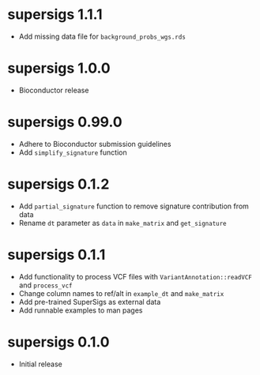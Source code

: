 # supersigs 1.1.1

* Add missing data file for `background_probs_wgs.rds`

# supersigs 1.0.0

* Bioconductor release

# supersigs 0.99.0

* Adhere to Bioconductor submission guidelines
* Add `simplify_signature` function

# supersigs 0.1.2

* Add `partial_signature` function to remove signature contribution from data
* Rename `dt` parameter as `data` in `make_matrix` and `get_signature`

# supersigs 0.1.1

* Add functionality to process VCF files with `VariantAnnotation::readVCF` and `process_vcf`
* Change column names to ref/alt in `example_dt` and `make_matrix`
* Add pre-trained SuperSigs as external data
* Add runnable examples to man pages

# supersigs 0.1.0

* Initial release